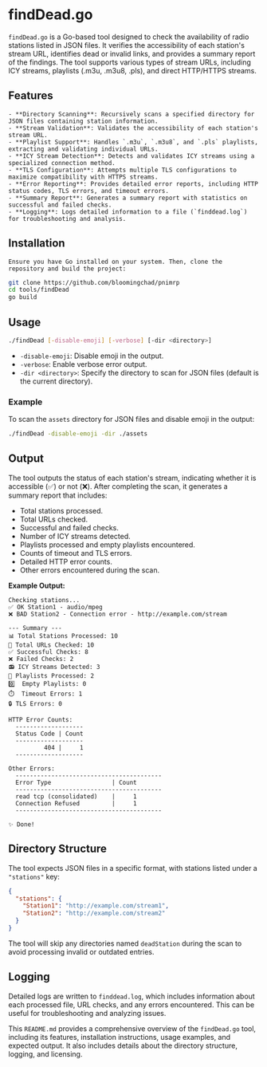 # findDead.go

`findDead.go` is a Go-based tool designed to check the
	availability of radio stations listed in JSON files.
	It verifies the accessibility of each station's stream URL,
	identifies dead or invalid links, and provides a summary
	report of the findings. The tool supports various types of
	stream URLs, including ICY streams, playlists (.m3u, .m3u8, .pls),
	and direct HTTP/HTTPS streams.

## Features
	- **Directory Scanning**: Recursively scans a specified directory for JSON files containing station information.
	- **Stream Validation**: Validates the accessibility of each station's stream URL.
	- **Playlist Support**: Handles `.m3u`, `.m3u8`, and `.pls` playlists, extracting and validating individual URLs.
	- **ICY Stream Detection**: Detects and validates ICY streams using a specialized connection method.
	- **TLS Configuration**: Attempts multiple TLS configurations to maximize compatibility with HTTPS streams.
	- **Error Reporting**: Provides detailed error reports, including HTTP status codes, TLS errors, and timeout errors.
	- **Summary Report**: Generates a summary report with statistics on successful and failed checks.
	- **Logging**: Logs detailed information to a file (`finddead.log`) for troubleshooting and analysis.

## Installation
	Ensure you have Go installed on your system. Then, clone the repository and build the project:

```sh
git clone https://github.com/bloomingchad/pnimrp
cd tools/findDead
go build
```

## Usage

```sh
./findDead [-disable-emoji] [-verbose] [-dir <directory>]
```

- `-disable-emoji`: Disable emoji in the output.
- `-verbose`: Enable verbose error output.
- `-dir <directory>`: Specify the directory to scan for JSON files (default is the current directory).

### Example

To scan the `assets` directory for JSON files and disable emoji in the output:

```sh
./findDead -disable-emoji -dir ./assets
```

## Output

The tool outputs the status of each station's stream, indicating whether it is accessible (✅) or not (❌). After completing the scan, it generates a summary report that includes:

- Total stations processed.
- Total URLs checked.
- Successful and failed checks.
- Number of ICY streams detected.
- Playlists processed and empty playlists encountered.
- Counts of timeout and TLS errors.
- Detailed HTTP error counts.
- Other errors encountered during the scan.

**Example Output:**

```
Checking stations...
✅ OK Station1 - audio/mpeg
❌ BAD Station2 - Connection error - http://example.com/stream

--- Summary ---
📊 Total Stations Processed: 10
🔗 Total URLs Checked: 10
✅ Successful Checks: 8
❌ Failed Checks: 2
📻 ICY Streams Detected: 3
📃 Playlists Processed: 2
0️⃣  Empty Playlists: 0
⏱️  Timeout Errors: 1
🔒 TLS Errors: 0

HTTP Error Counts:
  -------------------
  Status Code | Count
  -------------------
          404 |     1
  -------------------

Other Errors:
  -----------------------------------------
  Error Type                 | Count
  -----------------------------------------
  read tcp (consolidated)    |     1
  Connection Refused         |     1
  -----------------------------------------

✨ Done!
```

## Directory Structure

The tool expects JSON files in a specific format, with stations listed under a `"stations"` key:

```json
{
  "stations": {
    "Station1": "http://example.com/stream1",
    "Station2": "http://example.com/stream2"
  }
}
```

The tool will skip any directories named `deadStation` during the scan to avoid processing invalid or outdated entries.

## Logging

Detailed logs are written to `finddead.log`, which includes information about each processed file, URL checks, and any errors encountered. This can be useful for troubleshooting and analyzing issues.

This `README.md` provides a comprehensive overview of the `findDead.go` tool, including its features, installation instructions, usage examples, and expected output. It also includes details about the directory structure, logging, and licensing.
